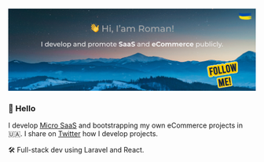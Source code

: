 ![Screenshot](cover.jpg)

### 👋 Hello

I develop [Micro SaaS](https://flamix.solutions/) and bootstrapping my own eCommerce projects in 🇺🇦. I share on [Twitter](https://twitter.com/stringerua) how I develop projects.

🛠️ Full-stack dev using Laravel and React.



<!--
**rshkabko/rshkabko** is a ✨ _special_ ✨ repository because its `README.md` (this file) appears on your GitHub profile.

Here are some ideas to get you started:

- 🔭 I’m currently working on ...
- 🌱 I’m currently learning ...
- 👯 I’m looking to collaborate on ...
- 🤔 I’m looking for help with ...
- 💬 Ask me about ...
- 📫 How to reach me: ...
- 😄 Pronouns: ...
- ⚡ Fun fact: ...
-->
